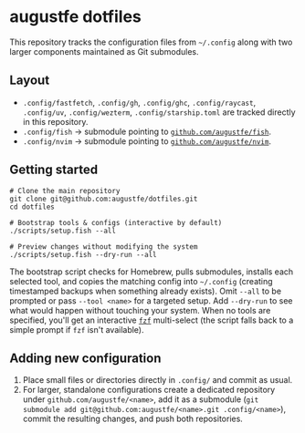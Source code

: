 # augustfe dotfiles

This repository tracks the configuration files from `~/.config` along with two larger components maintained as Git submodules.

## Layout

- `.config/fastfetch`, `.config/gh`, `.config/ghc`, `.config/raycast`, `.config/uv`, `.config/wezterm`, `.config/starship.toml` are tracked directly in this repository.
- `.config/fish` → submodule pointing to [`github.com/augustfe/fish`](https://github.com/augustfe/fish).
- `.config/nvim` → submodule pointing to [`github.com/augustfe/nvim`](https://github.com/augustfe/nvim).

## Getting started

```fish
# Clone the main repository
git clone git@github.com:augustfe/dotfiles.git
cd dotfiles

# Bootstrap tools & configs (interactive by default)
./scripts/setup.fish --all

# Preview changes without modifying the system
./scripts/setup.fish --dry-run --all
```

The bootstrap script checks for Homebrew, pulls submodules, installs each selected tool, and copies the matching config into `~/.config` (creating timestamped backups when something already exists). Omit `--all` to be prompted or pass `--tool <name>` for a targeted setup. Add `--dry-run` to see what would happen without touching your system. When no tools are specified, you'll get an interactive [`fzf`](https://github.com/junegunn/fzf) multi-select (the script falls back to a simple prompt if `fzf` isn't available).

## Adding new configuration

1. Place small files or directories directly in `.config/` and commit as usual.
2. For larger, standalone configurations create a dedicated repository under `github.com/augustfe/<name>`, add it as a submodule (`git submodule add git@github.com:augustfe/<name>.git .config/<name>`), commit the resulting changes, and push both repositories.

